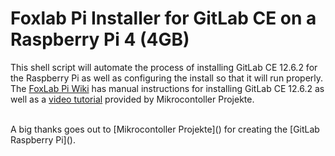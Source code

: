 # Foxlab Pi Installer for GitLab CE on a Raspberry Pi 4 (4GB)
This shell script will automate the process of installing GitLab CE 12.6.2 for the Raspberry Pi as well as configuring the install so that it will run properly. The [FoxLab Pi Wiki](https://github.com/k0d3x8its/FoxLabPi/wiki) has manual instructions for installing GitLab CE 12.6.2 as well as a [video tutorial](https://www.youtube.com/watch?v=VVp0buV-wVM) provided by Mikrocontoller Projekte. 
<br> 

<br>
A big thanks goes out to [Mikrocontoller Projekte]() for creating the [GitLab Raspberry Pi](). 
